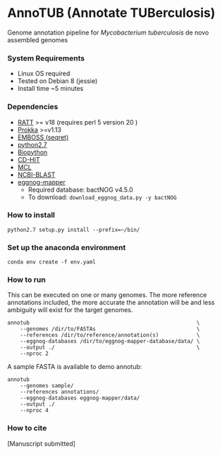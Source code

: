 # AnnoTUB (Annotate TUBerculosis)

Genome annotation pipeline for *Mycobacterium tuberculosis* de novo assembled genomes

### System Requirements
* Linux OS required
* Tested on Debian 8 (jessie)
* Install time ~5 minutes

### Dependencies
* [RATT](http://ratt.sourceforge.net/) >= v18 (requires perl 5 version 20 )
* [Prokka](https://github.com/tseemann/prokka) >=v1.13
* [EMBOSS (seqret)](http://emboss.sourceforge.net/download/)
* [python2.7](https://www.python.org/downloads/release/python-2715/)
* [Biopython](https://biopython.org/wiki/Download)
* [CD-HIT](https://github.com/weizhongli/cdhit)
* [MCL](https://github.com/JohannesBuchner/mcl)
* [NCBI-BLAST](ftp://ftp.ncbi.nlm.nih.gov/blast/executables/blast+/LATEST/)
* [eggnog-mapper](https://github.com/eggnogdb/eggnog-mapper)
    * Required database: bactNOG v4.5.0
    * To download: `download_eggnog_data.py -y bactNOG`

### How to install
```
python2.7 setup.py install --prefix=~/bin/
```

### Set up the anaconda environment
```
conda env create -f env.yaml
```

### How to run
This can be executed on one or many genomes. The more reference
annotations included, the more accurate the annotation will be 
and less ambiguity will exist for the target genomes.
```
annotub                                                     \
    --genomes /dir/to/FASTAs                                \
    --references /dir/to/reference/annotation(s)            \
    --eggnog-databases /dir/to/eggnog-mapper-database/data/ \
    --output ./                                             \
    --nproc 2
```

A sample FASTA is available to demo annotub:
```
annotub 
    --genomes sample/
    --references annotations/
    --eggnog-databases eggnog-mapper/data/
    --output ./
    --nproc 4
```

### How to cite
[Manuscript submitted]
